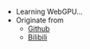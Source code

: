* Learning WebGPU...
* Originate from
  * [Github](https://github.com/Orillusion/orillusion-webgpu-samples)
  * [Bilibili](https://space.bilibili.com/1006136755/channel/collectiondetail?sid=385157)